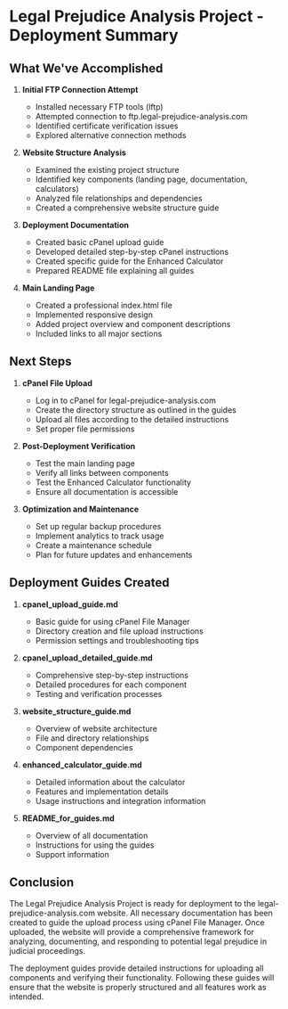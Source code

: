# Legal Prejudice Analysis Project - Deployment Summary

## What We've Accomplished

1. **Initial FTP Connection Attempt**
   - Installed necessary FTP tools (lftp)
   - Attempted connection to ftp.legal-prejudice-analysis.com
   - Identified certificate verification issues
   - Explored alternative connection methods

2. **Website Structure Analysis**
   - Examined the existing project structure
   - Identified key components (landing page, documentation, calculators)
   - Analyzed file relationships and dependencies
   - Created a comprehensive website structure guide

3. **Deployment Documentation**
   - Created basic cPanel upload guide
   - Developed detailed step-by-step cPanel instructions
   - Created specific guide for the Enhanced Calculator
   - Prepared README file explaining all guides

4. **Main Landing Page**
   - Created a professional index.html file
   - Implemented responsive design
   - Added project overview and component descriptions
   - Included links to all major sections

## Next Steps

1. **cPanel File Upload**
   - Log in to cPanel for legal-prejudice-analysis.com
   - Create the directory structure as outlined in the guides
   - Upload all files according to the detailed instructions
   - Set proper file permissions

2. **Post-Deployment Verification**
   - Test the main landing page
   - Verify all links between components
   - Test the Enhanced Calculator functionality
   - Ensure all documentation is accessible

3. **Optimization and Maintenance**
   - Set up regular backup procedures
   - Implement analytics to track usage
   - Create a maintenance schedule
   - Plan for future updates and enhancements

## Deployment Guides Created

1. **cpanel_upload_guide.md**
   - Basic guide for using cPanel File Manager
   - Directory creation and file upload instructions
   - Permission settings and troubleshooting tips

2. **cpanel_upload_detailed_guide.md**
   - Comprehensive step-by-step instructions
   - Detailed procedures for each component
   - Testing and verification processes

3. **website_structure_guide.md**
   - Overview of website architecture
   - File and directory relationships
   - Component dependencies

4. **enhanced_calculator_guide.md**
   - Detailed information about the calculator
   - Features and implementation details
   - Usage instructions and integration information

5. **README_for_guides.md**
   - Overview of all documentation
   - Instructions for using the guides
   - Support information

## Conclusion

The Legal Prejudice Analysis Project is ready for deployment to the legal-prejudice-analysis.com website. All necessary documentation has been created to guide the upload process using cPanel File Manager. Once uploaded, the website will provide a comprehensive framework for analyzing, documenting, and responding to potential legal prejudice in judicial proceedings.

The deployment guides provide detailed instructions for uploading all components and verifying their functionality. Following these guides will ensure that the website is properly structured and all features work as intended.